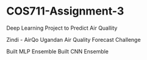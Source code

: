 # COS711-Assignment-3
Deep Learning Project to Predict Air Quallity

Zindi - AirQo Ugandan Air Quality Forecast Challenge

Built MLP Ensemble
Built CNN Ensemble
